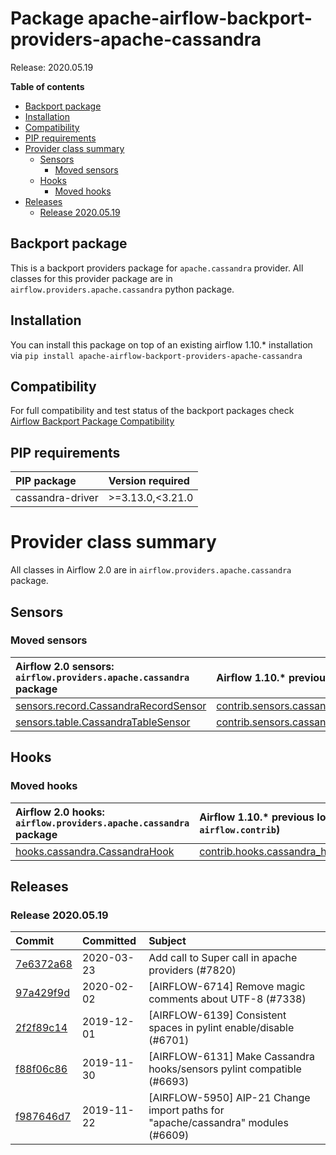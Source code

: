 <!--
 Licensed to the Apache Software Foundation (ASF) under one
 or more contributor license agreements.  See the NOTICE file
 distributed with this work for additional information
 regarding copyright ownership.  The ASF licenses this file
 to you under the Apache License, Version 2.0 (the
 "License"); you may not use this file except in compliance
 with the License.  You may obtain a copy of the License at

   http://www.apache.org/licenses/LICENSE-2.0

 Unless required by applicable law or agreed to in writing,
 software distributed under the License is distributed on an
 "AS IS" BASIS, WITHOUT WARRANTIES OR CONDITIONS OF ANY
 KIND, either express or implied.  See the License for the
 specific language governing permissions and limitations
 under the License.
 -->


# Package apache-airflow-backport-providers-apache-cassandra

Release: 2020.05.19

**Table of contents**

- [Backport package](#backport-package)
- [Installation](#installation)
- [Compatibility](#compatibility)
- [PIP requirements](#pip-requirements)
- [Provider class summary](#provider-class-summary)
    - [Sensors](#sensors)
        - [Moved sensors](#moved-sensors)
    - [Hooks](#hooks)
        - [Moved hooks](#moved-hooks)
- [Releases](#releases)
    - [Release 2020.05.19](#release-20200519)

## Backport package

This is a backport providers package for `apache.cassandra` provider. All classes for this provider package
are in `airflow.providers.apache.cassandra` python package.

## Installation

You can install this package on top of an existing airflow 1.10.* installation via
`pip install apache-airflow-backport-providers-apache-cassandra`

## Compatibility

For full compatibility and test status of the backport packages check
[Airflow Backport Package Compatibility](https://cwiki.apache.org/confluence/display/AIRFLOW/Backported+providers+packages+for+Airflow+1.10.*+series)

## PIP requirements

| PIP package      | Version required   |
|:-----------------|:-------------------|
| cassandra-driver | &gt;=3.13.0,&lt;3.21.0   |

# Provider class summary

All classes in Airflow 2.0 are in `airflow.providers.apache.cassandra` package.




## Sensors



### Moved sensors

| Airflow 2.0 sensors: `airflow.providers.apache.cassandra` package                                                                          | Airflow 1.10.* previous location (usually `airflow.contrib`)                                                                                                            |
|:-------------------------------------------------------------------------------------------------------------------------------------------|:------------------------------------------------------------------------------------------------------------------------------------------------------------------------|
| [sensors.record.CassandraRecordSensor](https://github.com/apache/airflow/blob/master/airflow/providers/apache/cassandra/sensors/record.py) | [contrib.sensors.cassandra_record_sensor.CassandraRecordSensor](https://github.com/apache/airflow/blob/v1-10-stable/airflow/contrib/sensors/cassandra_record_sensor.py) |
| [sensors.table.CassandraTableSensor](https://github.com/apache/airflow/blob/master/airflow/providers/apache/cassandra/sensors/table.py)    | [contrib.sensors.cassandra_table_sensor.CassandraTableSensor](https://github.com/apache/airflow/blob/v1-10-stable/airflow/contrib/sensors/cassandra_table_sensor.py)    |



## Hooks



### Moved hooks

| Airflow 2.0 hooks: `airflow.providers.apache.cassandra` package                                                                      | Airflow 1.10.* previous location (usually `airflow.contrib`)                                                                              |
|:-------------------------------------------------------------------------------------------------------------------------------------|:------------------------------------------------------------------------------------------------------------------------------------------|
| [hooks.cassandra.CassandraHook](https://github.com/apache/airflow/blob/master/airflow/providers/apache/cassandra/hooks/cassandra.py) | [contrib.hooks.cassandra_hook.CassandraHook](https://github.com/apache/airflow/blob/v1-10-stable/airflow/contrib/hooks/cassandra_hook.py) |






## Releases

### Release 2020.05.19

| Commit                                                                                         | Committed   | Subject                                                                          |
|:-----------------------------------------------------------------------------------------------|:------------|:---------------------------------------------------------------------------------|
| [7e6372a68](https://github.com/apache/airflow/commit/7e6372a681a2a543f4710b083219aeb53b074388) | 2020-03-23  | Add call to Super call in apache providers (#7820)                               |
| [97a429f9d](https://github.com/apache/airflow/commit/97a429f9d0cf740c5698060ad55f11e93cb57b55) | 2020-02-02  | [AIRFLOW-6714] Remove magic comments about UTF-8 (#7338)                         |
| [2f2f89c14](https://github.com/apache/airflow/commit/2f2f89c148e2b694aee9402707f68065ee7320f8) | 2019-12-01  | [AIRFLOW-6139] Consistent spaces in pylint enable/disable (#6701)                |
| [f88f06c86](https://github.com/apache/airflow/commit/f88f06c862b6096e974871decd14b86811cc4bc6) | 2019-11-30  | [AIRFLOW-6131] Make Cassandra hooks/sensors pylint compatible (#6693)            |
| [f987646d7](https://github.com/apache/airflow/commit/f987646d7d85683cdc73ae9438a2a8c4a2992c7f) | 2019-11-22  | [AIRFLOW-5950] AIP-21 Change import paths for &#34;apache/cassandra&#34; modules (#6609) |
